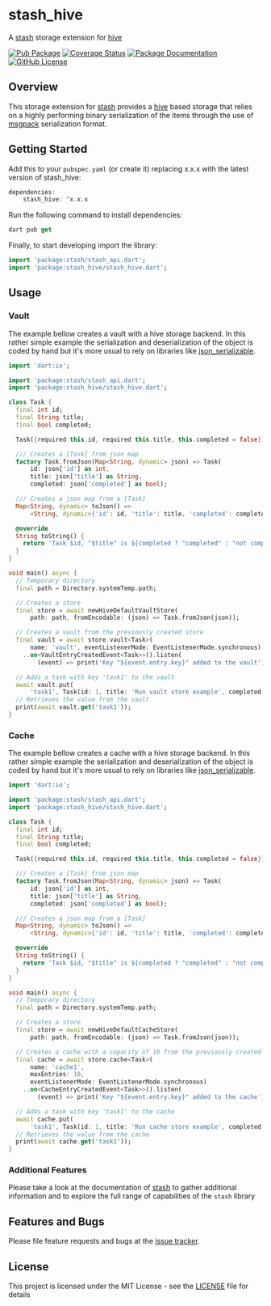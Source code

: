 # stash_hive
A [stash](https://github.com/ivoleitao/stash) storage extension for [hive](https://pub.dev/packages/hive)

[![Pub Package](https://img.shields.io/pub/v/stash_hive.svg?style=flat-square)](https://pub.dartlang.org/packages/stash_hive)
[![Coverage Status](https://codecov.io/gh/ivoleitao/stash/graph/badge.svg?flag=stash_hive)](https://codecov.io/gh/ivoleitao/stash_hive)
[![Package Documentation](https://img.shields.io/badge/doc-stash_hive-blue.svg)](https://www.dartdocs.org/documentation/stash_hive/latest)
[![GitHub License](https://img.shields.io/badge/License-MIT-yellow.svg)](https://opensource.org/licenses/MIT)

## Overview

This storage extension for [stash](https://pub.dartlang.org/packages/stash) provides a [hive](https://pub.dev/packages/hive) based storage that relies on a highly performing binary serialization of the items through the use of [msgpack](https://msgpack.org) serialization format.

## Getting Started

Add this to your `pubspec.yaml` (or create it) replacing x.x.x with the latest version of stash_hive:

```dart
dependencies:
    stash_hive: ^x.x.x
```

Run the following command to install dependencies:

```dart
dart pub get
```

Finally, to start developing import the library:

```dart
import 'package:stash/stash_api.dart';
import 'package:stash_hive/stash_hive.dart';
```

## Usage

### Vault

The example bellow creates a vault with a hive storage backend. In this rather simple example the serialization and deserialization of the object is coded by hand but it's more usual to rely on libraries like [json_serializable](https://pub.dev/packages/json_serializable). 

```dart
import 'dart:io';

import 'package:stash/stash_api.dart';
import 'package:stash_hive/stash_hive.dart';

class Task {
  final int id;
  final String title;
  final bool completed;

  Task({required this.id, required this.title, this.completed = false});

  /// Creates a [Task] from json map
  factory Task.fromJson(Map<String, dynamic> json) => Task(
      id: json['id'] as int,
      title: json['title'] as String,
      completed: json['completed'] as bool);

  /// Creates a json map from a [Task]
  Map<String, dynamic> toJson() =>
      <String, dynamic>{'id': id, 'title': title, 'completed': completed};

  @override
  String toString() {
    return 'Task $id, "$title" is ${completed ? "completed" : "not completed"}';
  }
}

void main() async {
  // Temporary directory
  final path = Directory.systemTemp.path;

  // Creates a store
  final store = await newHiveDefaultVaultStore(
      path: path, fromEncodable: (json) => Task.fromJson(json));

  // Creates a vault from the previously created store
  final vault = await store.vault<Task>(
      name: 'vault', eventListenerMode: EventListenerMode.synchronous)
    ..on<VaultEntryCreatedEvent<Task>>().listen(
        (event) => print('Key "${event.entry.key}" added to the vault'));

  // Adds a task with key 'task1' to the vault
  await vault.put(
      'task1', Task(id: 1, title: 'Run vault store example', completed: true));
  // Retrieves the value from the vault
  print(await vault.get('task1'));
}
```

### Cache

The example bellow creates a cache with a hive storage backend. In this rather simple example the serialization and deserialization of the object is coded by hand but it's more usual to rely on libraries like [json_serializable](https://pub.dev/packages/json_serializable). 

```dart
import 'dart:io';

import 'package:stash/stash_api.dart';
import 'package:stash_hive/stash_hive.dart';

class Task {
  final int id;
  final String title;
  final bool completed;

  Task({required this.id, required this.title, this.completed = false});

  /// Creates a [Task] from json map
  factory Task.fromJson(Map<String, dynamic> json) => Task(
      id: json['id'] as int,
      title: json['title'] as String,
      completed: json['completed'] as bool);

  /// Creates a json map from a [Task]
  Map<String, dynamic> toJson() =>
      <String, dynamic>{'id': id, 'title': title, 'completed': completed};

  @override
  String toString() {
    return 'Task $id, "$title" is ${completed ? "completed" : "not completed"}';
  }
}

void main() async {
  // Temporary directory
  final path = Directory.systemTemp.path;

  // Creates a store
  final store = await newHiveDefaultCacheStore(
      path: path, fromEncodable: (json) => Task.fromJson(json));

  // Creates a cache with a capacity of 10 from the previously created store
  final cache = await store.cache<Task>(
      name: 'cache1',
      maxEntries: 10,
      eventListenerMode: EventListenerMode.synchronous)
    ..on<CacheEntryCreatedEvent<Task>>().listen(
        (event) => print('Key "${event.entry.key}" added to the cache'));

  // Adds a task with key 'task1' to the cache
  await cache.put(
      'task1', Task(id: 1, title: 'Run cache store example', completed: true));
  // Retrieves the value from the cache
  print(await cache.get('task1'));
}

```

### Additional Features

Please take a look at the documentation of [stash](https://pub.dartlang.org/packages/stash) to gather additional information and to explore the full range of capabilities of the `stash` library

## Features and Bugs

Please file feature requests and bugs at the [issue tracker][tracker].

[tracker]: https://github.com/ivoleitao/stash/issues/new

## License

This project is licensed under the MIT License - see the [LICENSE](https://github.com/ivoleitao/stash/blob/develop/packages/stash_hive/LICENSE) file for details